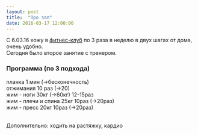 ```yaml
---
layout: post
title:  "Про зал"
date: 2016-03-17 12:00:00
---
```


С 6.03.16 хожу в [фитнес-клуб](http://www.wg99.ru/) по 3 раза в неделю в двух шагах от дома, очень удобно.<br>
Сегодня было второе занятие с тренером.<br>

### Программа (по 3 подхода)

планка 1 мин (->бесконечность)<br>
отжимания 10 раз (->20)<br>
жим - ноги 30кг (->60кг) 12-15раз<br>
жим - плечи и спина 25кг 10раз (->20раз)<br>
жим - пресс 20кг 10раз (->20раз)<br><br>

Дополнительно: ходить на растяжку, кардио
